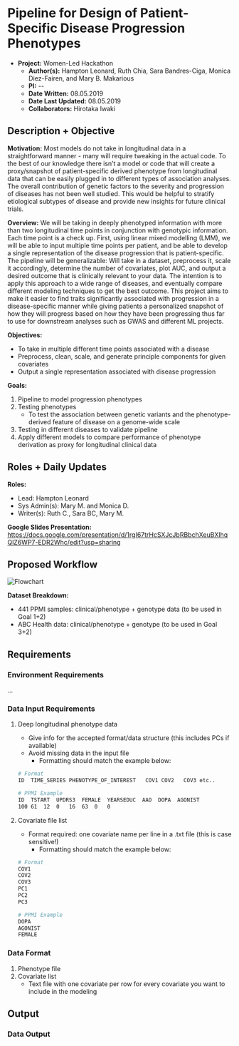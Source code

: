 # **Pipeline for Design of Patient-Specific Disease Progression Phenotypes**

- **Project:** Women-Led Hackathon 
	- **Author(s):** Hampton Leonard, Ruth Chia, Sara Bandres-Ciga, Monica Diez-Fairen, and Mary B. Makarious 
	- **PI:** --
	- **Date Written:** 08.05.2019
	- **Date Last Updated:** 08.05.2019
	- **Collaborators:** Hirotaka Iwaki

## Description + Objective
**Motivation:**
Most models do not take in longitudinal data in a straightforward manner - many will require tweaking in the actual code. To the best of our knowledge there isn’t a model or code that will create a proxy/snapshot of patient-specific derived phenotype from longitudinal data that can be easily plugged in to different types of association analyses. The overall contribution of genetic factors to the severity and progression of diseases has not been well studied. This would be helpful to stratify etiological subtypes of disease and provide new insights for future clinical trials.

**Overview:** 
We will be taking in deeply phenotyped information with more than two longitudinal time points in conjunction with genotypic information. Each time point is a check up. First, using linear mixed modelling (LMM), we will be able to input multiple time points per patient, and be able to develop a single representation of the disease progression that is patient-specific. The pipeline will be generalizable: Will take in a dataset, preprocess it, scale it accordingly, determine the number of covariates, plot AUC, and output a desired outcome that is clinically relevant to your data. The intention is to apply this approach to a wide range of diseases, and eventually compare different modeling techniques to get the best outcome. This project aims to make it easier to find traits significantly associated with progression in a disease-specific manner while giving patients a personalized snapshot of how they will progress based on how they have been progressing thus far to use for downstream analyses such as GWAS and different ML projects.

**Objectives:** 
-   To take in multiple different time points associated with a disease
-   Preprocess, clean, scale, and generate principle components for given covariates
-   Output a single representation associated with disease progression

**Goals:**
1.  Pipeline to model progression phenotypes  
2.  Testing phenotypes
	- To test the association between genetic variants and the phenotype-derived feature of disease on a genome-wide scale
3. Testing in different diseases to validate pipeline
4. Apply different models to compare performance of phenotype derivation as proxy for longitudinal clinical data

## Roles + Daily Updates 

**Roles:** 
- Lead: Hampton Leonard
- Sys Admin(s): Mary M. and Monica D. 
- Writer(s): Ruth C., Sara BC, Mary M.

**Google Slides Presentation:** https://docs.google.com/presentation/d/1rgI67trHcSXJcJbRBbchXeuBXlhqQlZ6WP7-EDR2Whc/edit?usp=sharing


## Proposed Workflow
![Flowchart](https://lh3.googleusercontent.com/fzTpiZlDceGy1ybiHlHBu5ve-qSJ36SB1X4HRxjQIOMysDlzD7eTAI8z6NmEvXoOmJp7WCQwz20 "Flowchart")


**Dataset Breakdown:**
-   441 PPMI samples: clinical/phenotype + genotype data (to be used in Goal 1+2)
-   ABC Health data: clinical/phenotype + genotype (to be used in Goal 3+2)

## Requirements

### Environment Requirements 
...

### Data Input Requirements
1.  Deep longitudinal phenotype data
	- Give info for the accepted format/data structure (this includes PCs if available)
	- Avoid missing data in the input file 
		- Formatting should match the example below:
	```bash
	# Format
	ID 	TIME_SERIES	PHENOTYPE_OF_INTEREST	COV1 COV2	COV3 etc..
	
	# PPMI Example
	ID	TSTART	UPDRS3	FEMALE  YEARSEDUC  AAO  DOPA  AGONIST 
	100	61	12	0	16	63	0	0
	```	

2.  Covariate file list
	- Format required: one covariate name per line in a .txt file (this is case sensitive!)
		 - Formatting should match the example below:
	```bash
	# Format
	COV1
	COV2
	COV3
	PC1
	PC2
	PC3
	
	# PPMI Example
	DOPA
	AGONIST
	FEMALE
	```	

	
### Data Format
1. Phenotype file
2. Covariate list
	- Text file with one covariate per row for every covariate you want to include in the modeling
	





## Output
### Data Output

